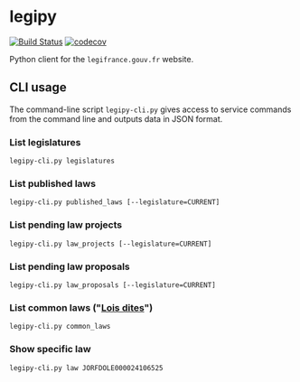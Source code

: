 legipy
======

[![Build Status](https://travis-ci.org/regardscitoyens/legipy.svg?branch=master)](https://travis-ci.org/regardscitoyens/legipy)
[![codecov](https://codecov.io/gh/regardscitoyens/legipy/branch/master/graph/badge.svg)](https://codecov.io/gh/regardscitoyens/legipy)

Python client for the `legifrance.gouv.fr` website.

CLI usage
---------

The command-line script `legipy-cli.py` gives access to service commands from the command line and outputs data in JSON format.

### List legislatures

`legipy-cli.py legislatures`

### List published laws

`legipy-cli.py published_laws [--legislature=CURRENT]`

### List pending law projects

`legipy-cli.py law_projects [--legislature=CURRENT]`

### List pending law proposals

`legipy-cli.py law_proposals [--legislature=CURRENT]`

### List common laws ("[Lois dites](https://www.legifrance.gouv.fr/affichSarde.do?reprise=true&page=1&idSarde=SARDOBJT000007106573)")

`legipy-cli.py common_laws`

### Show specific law

`legipy-cli.py law JORFDOLE000024106525`
